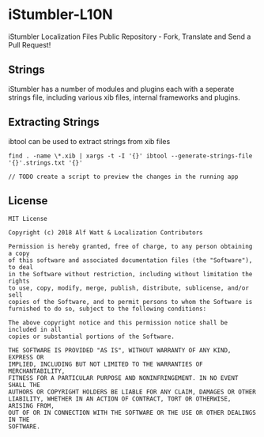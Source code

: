 # iStumbler-L10N
iStumbler Localization Files Public Repository - Fork, Translate and Send a Pull Request!

## Strings

iStumbler has a number of modules and plugins each with a seperate strings file, including various xib files, internal frameworks and plugins.

## Extracting Strings

ibtool can be used to extract strings from xib files

    find . -name \*.xib | xargs -t -I '{}' ibtool --generate-strings-file '{}'.strings.txt '{}'

    // TODO create a script to preview the changes in the running app

## License

    MIT License

    Copyright (c) 2018 Alf Watt & Localization Contributors

    Permission is hereby granted, free of charge, to any person obtaining a copy
    of this software and associated documentation files (the "Software"), to deal
    in the Software without restriction, including without limitation the rights
    to use, copy, modify, merge, publish, distribute, sublicense, and/or sell
    copies of the Software, and to permit persons to whom the Software is
    furnished to do so, subject to the following conditions:

    The above copyright notice and this permission notice shall be included in all
    copies or substantial portions of the Software.

    THE SOFTWARE IS PROVIDED "AS IS", WITHOUT WARRANTY OF ANY KIND, EXPRESS OR
    IMPLIED, INCLUDING BUT NOT LIMITED TO THE WARRANTIES OF MERCHANTABILITY,
    FITNESS FOR A PARTICULAR PURPOSE AND NONINFRINGEMENT. IN NO EVENT SHALL THE
    AUTHORS OR COPYRIGHT HOLDERS BE LIABLE FOR ANY CLAIM, DAMAGES OR OTHER
    LIABILITY, WHETHER IN AN ACTION OF CONTRACT, TORT OR OTHERWISE, ARISING FROM,
    OUT OF OR IN CONNECTION WITH THE SOFTWARE OR THE USE OR OTHER DEALINGS IN THE
    SOFTWARE.

